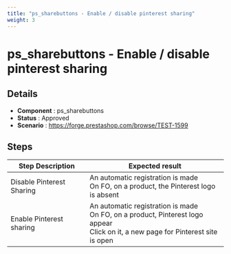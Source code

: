 ```yaml
---
title: "ps_sharebuttons - Enable / disable pinterest sharing"
weight: 3
---
```


# ps_sharebuttons - Enable / disable pinterest sharing
## Details
* **Component** : ps_sharebuttons
* **Status** : Approved
* **Scenario** : https://forge.prestashop.com/browse/TEST-1599

## Steps
| Step Description | Expected result |
| ----- | ----- |
| Disable Pinterest Sharing | An automatic registration is made <br>On FO, on a product, the Pinterest logo is absent |
| Enable Pinterest sharing | An automatic registration is made <br>On FO, on a product, Pinterest logo appear<br>Click on it, a new page for Pinterest site is open |
